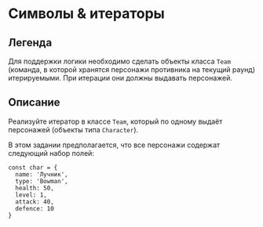 # Символы & итераторы

## Легенда
Для поддержки логики необходимо сделать объекты класса `Team` (команда, в которой хранятся персонажи противника на текущий раунд) итерируемыми. При итерации они должны выдавать персонажей.

## Описание
Реализуйте итератор в классе `Team`, который по одному выдаёт персонажей (объекты типа `Character`).

В этом задании предполагается, что все персонажи содержат следующий набор полей:
```JS
const char = {
  name: 'Лучник',
  type: 'Bowman',
  health: 50,
  level: 1,
  attack: 40,
  defence: 10
}
```
